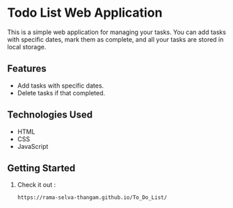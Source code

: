 # Todo List Web Application

This is a simple web application for managing your tasks. You can add tasks with specific dates, mark them as complete, and all your tasks are stored in local storage.

## Features

- Add tasks with specific dates.
- Delete tasks if that completed.

## Technologies Used

- HTML
- CSS
- JavaScript

## Getting Started

1. Check it out :
   ```bash
   https://rama-selva-thangam.github.io/To_Do_List/
   ```
